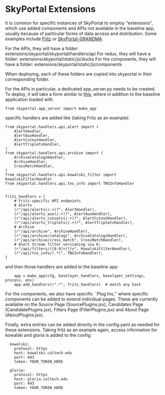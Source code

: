 # SkyPortal Extensions

It is common for specific instances of SkyPortal to employ "extensions", which use added components and APIs not available in the baseline app, usually because of particular forms of data access and distribution. Some examples include [Fritz](https://github.com/fritz-marshal/fritz) or [SkyPortal-GRANDMA](https://github.com/grandma-collaboration/icare).

For the APIs, they will have a folder: extensions/skyportal/skyportal/handlers/api
For redux, they will have a folder: extensions/skyportal/static/js/ducks
For the components, they will have a folder: extensions/skyportal/static/js/components

When deploying, each of these folders are copied into skyportal in their corresponding folder.

For the APIs in particular, a dedicated app_server.py needs to be created. To deploy, it will take a form similar to [this](https://github.com/fritz-marshal/fritz/blob/main/extensions/skyportal/skyportal/app_server_fritz.py), where in addition to the baseline application loaded with

```from skyportal.app_server import make_app```

specific handlers are added like (taking Fritz as an example):

```
from skyportal.handlers.api.alert import (
    AlertHandler,
    AlertAuxHandler,
    AlertCutoutHandler,
    AlertTripletsHandler,
)
from skyportal.handlers.api.archive import (
    ArchiveCatalogsHandler,
    ArchiveHandler,
    CrossMatchHandler,
)
from skyportal.handlers.api.kowalski_filter import KowalskiFilterHandler
from skyportal.handlers.api.tns_info import TNSInfoHandler


fritz_handlers = [
    # Fritz-specific API endpoints
    # Alerts
    (r"/api/alerts(/.+)?", AlertHandler),
    (r"/api/alerts_aux(/.+)?", AlertAuxHandler),
    (r"/api/alerts_cutouts(/.+)?", AlertCutoutHandler),
    (r"/api/alerts_triplets(/.+)?", AlertTripletsHandler),
    # Archive
    (r"/api/archive", ArchiveHandler),
    (r"/api/archive/catalogs", ArchiveCatalogsHandler),
    (r"/api/archive/cross_match", CrossMatchHandler),
    # Alert Stream filter versioning via K:
    (r"/api/filters/([0-9]+)?/v", KowalskiFilterHandler),
    (r"/api/tns_info/(.*)", TNSInfoHandler),
]
```

and then those handlers are added to the baseline app:

```
    app = make_app(cfg, baselayer_handlers, baselayer_settings, process, env)
    app.add_handlers(r".*", fritz_handlers)  # match any host
```

For the components, we also have specific ``Plug Ins,'' where specific components can be added to extend individual pages. These are currently available on the Source Page (SourcePlugins.jsx), Candidates Page (CandidatePlugins.jsx), Filters Page (FilterPlugins.jsx) and About Page (AboutPlugins.jsx).

Finally, extra entries can be added directly in the config.yaml as needed for these extensions. Taking fritz as an example again, access information for kowalski and gloria is added to the config:

```
  kowalski:
    protocol: https
    host: kowalski.caltech.edu
    port: 443
    token: YOUR_TOKEN_HERE

  gloria:
    protocol: https
    host: gloria.caltech.edu
    port: 443
    token: YOUR_TOKEN_HERE
```
